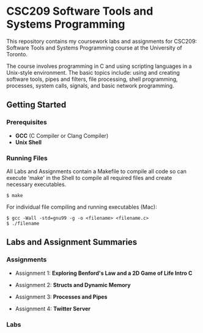 # CSC209 Software Tools and Systems Programming

This repository contains my coursework labs and assignments for CSC209: Software Tools and Systems Programming course at the University of Toronto.

The course involves programming in C and using scripting languages in a Unix-style environment. The basic topics include: using and creating software tools, pipes and filters, file processing, shell programming, processes, system calls, signals, and basic network programming.

## Getting Started

### Prerequisites
* **GCC** (C Compiler or Clang Compiler)
* **Unix Shell**

### Running Files

All Labs and Assignments contain a Makefile to compile all code so can execute 'make' in the Shell to compile all required files and create necessary executables.
```
$ make
```

For individual file compiling and running executables (Mac):
```
$ gcc -Wall -std=gnu99 -g -o <filename> <filename.c>
$ ./filename
```
## Labs and Assignment Summaries

### Assignments
* Assignment 1: **Exploring Benford's Law and a 2D Game of Life Intro C**

* Assignment 2: **Structs and Dynamic Memory**

* Assignment 3: **Processes and Pipes**

* Assignment 4: **Twitter Server**


### Labs

